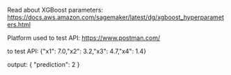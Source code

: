 
Read about XGBoost parameters:
https://docs.aws.amazon.com/sagemaker/latest/dg/xgboost_hyperparameters.html

Platform used to test API:
https://www.postman.com/

to test API:
{"x1": 7.0,"x2": 3.2,"x3": 4.7,"x4": 1.4}

output:
{
    "prediction": 2
}
